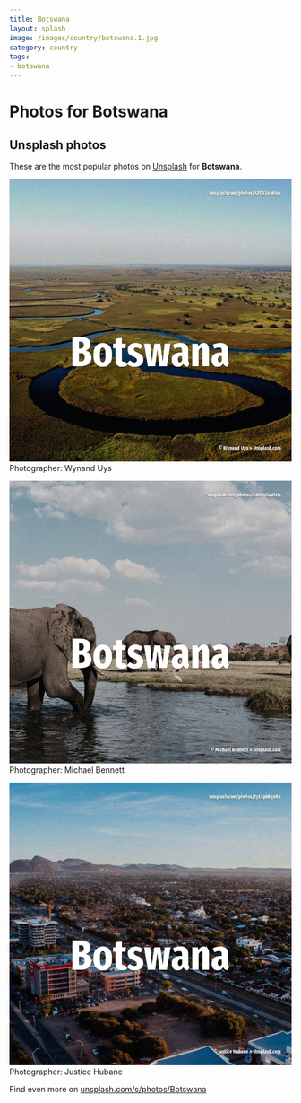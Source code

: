 ```yaml
---
title: Botswana
layout: splash
image: /images/country/botswana.1.jpg
category: country
tags:
- botswana
---
```

# Photos for Botswana
 
## Unsplash photos
These are the most popular photos on [Unsplash](https://unsplash.com) for **Botswana**.
 
![Botswana](/images/country/botswana.1.jpg)
Photographer:  Wynand Uys
 
![Botswana](/images/country/botswana.2.jpg)
Photographer:  Michael Bennett
 
![Botswana](/images/country/botswana.3.jpg)
Photographer:  Justice Hubane
 
Find even more on [unsplash.com/s/photos/Botswana](https://unsplash.com/s/photos/Botswana)
 
